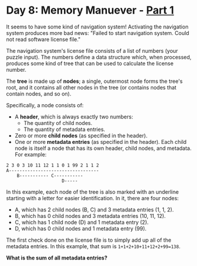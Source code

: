 # Day 8: Memory Manuever - [Part 1](8.ts)
It seems to have some kind of navigation system! Activating the navigation system produces more bad news: "Failed to start navigation system. Could not read software license file."

The navigation system's license file consists of a list of numbers (your puzzle input). The numbers define a data structure which, when processed, produces some kind of tree that can be used to calculate the license number.

The **tree** is made up of **nodes**; a single, outermost node forms the tree's root, and it contains all other nodes in the tree (or contains nodes that contain nodes, and so on).

Specifically, a node consists of:

* A **header**, which is always exactly two numbers:
    * The quantity of child nodes.
    * The quantity of metadata entries.
* Zero or more **child nodes** (as specified in the header).
* One or more **metadata entries** (as specified in the header).
Each child node is itself a node that has its own header, child nodes, and metadata. For example:

```
2 3 0 3 10 11 12 1 1 0 1 99 2 1 1 2
A----------------------------------
    B----------- C-----------
                     D-----
```

In this example, each node of the tree is also marked with an underline starting with a letter for easier identification. In it, there are four nodes:
* A, which has 2 child nodes (B, C) and 3 metadata entries (1, 1, 2).
* B, which has 0 child nodes and 3 metadata entries (10, 11, 12).
* C, which has 1 child node (D) and 1 metadata entry (2).
* D, which has 0 child nodes and 1 metadata entry (99).

The first check done on the license file is to simply add up all of the metadata entries. In this example, that sum is `1+1+2+10+11+12+2+99=138`.

**What is the sum of all metadata entries?**
